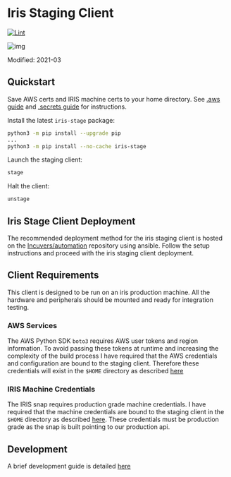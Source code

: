 # Iris Staging Client
[![Lint](https://github.com/Incuvers/iris-staging/actions/workflows/lint.yaml/badge.svg)](https://github.com/Incuvers/iris-staging/actions/workflows/lint.yaml)

![img](/docs/img/Incuvers-black.png)

Modified: 2021-03

## Quickstart
Save AWS certs and IRIS machine certs to your home directory. See [.aws guide](.aws/README.md) and [.secrets guide](.secrets/README.md) for instructions.

Install the latest `iris-stage` package:
```bash
python3 -m pip install --upgrade pip
...
python3 -m pip install --no-cache iris-stage
```
Launch the staging client:
```bash
stage
```
Halt the client:
```bash
unstage
```

## Iris Stage Client Deployment
The recommended deployment method for the iris staging client is hosted on the [Incuvers/automation](https://github.com/Incuvers/automation) repository using ansible. Follow the setup instructions and proceed with the iris staging client deployment.

## Client Requirements
This client is designed to be run on an iris production machine. All the hardware and peripherals should be mounted and ready for integration testing.

### AWS Services
The AWS Python SDK `boto3` requires AWS user tokens and region information. To avoid passing these tokens at runtime and increasing the complexity of the build process I have required that the AWS credentials and configuration are bound to the staging client. Therefore these credentials will exist in the `$HOME` directory as described [here](.aws/README.md)

### IRIS Machine Credentials
The IRIS snap requires production grade machine credentials. I have required that the machine credentials are bound to the staging client in the `$HOME` directory as described [here](.secrets/README.md). These credentials must be production grade as the snap is built pointing to our production api.

## Development
A brief development guide is detailed [here](/docs/dev.md)
